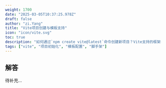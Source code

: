 ```yaml
---
weight: 1700
date: "2025-03-05T10:37:25.978Z"
draft: false
author: "zi.Yang"
title: "Vite项目创建与模板支持"
icon: "icon/vite.svg"
toc: true
description: "如何通过`npm create vite@latest`命令创建新项目？Vite支持的框架模板（Vue/React等）有哪些？请说明多模板选择的实际应用场景？"
tags: ["vite", "项目初始化", "模板配置", "脚手架"]
---
```


## 解答

待补充...
